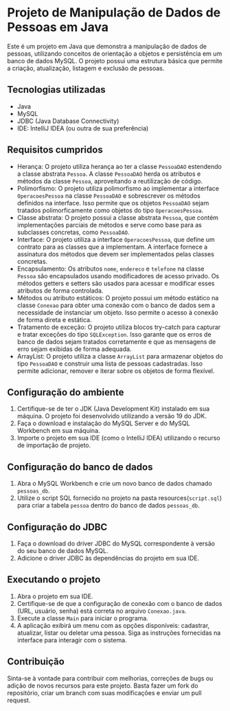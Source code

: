 # Projeto de Manipulação de Dados de Pessoas em Java

Este é um projeto em Java que demonstra a manipulação de dados de pessoas, utilizando conceitos de orientação a objetos e persistência em um banco de dados MySQL. O projeto possui uma estrutura básica que permite a criação, atualização, listagem e exclusão de pessoas.

## Tecnologias utilizadas

- Java
- MySQL
- JDBC (Java Database Connectivity)
- IDE: IntelliJ IDEA (ou outra de sua preferência)

## Requisitos cumpridos

- Herança: O projeto utiliza herança ao ter a classe `PessoaDAO` estendendo a classe abstrata `Pessoa`. A classe `PessoaDAO` herda os atributos e métodos da classe `Pessoa`, aproveitando a reutilização de código.
- Polimorfismo: O projeto utiliza polimorfismo ao implementar a interface `OperacoesPessoa` na classe `PessoaDAO` e sobrescrever os métodos definidos na interface. Isso permite que os objetos `PessoaDAO` sejam tratados polimorficamente como objetos do tipo `OperacoesPessoa`.
- Classe abstrata: O projeto possui a classe abstrata `Pessoa`, que contém implementações parciais de métodos e serve como base para as subclasses concretas, como `PessoaDAO`.
- Interface: O projeto utiliza a interface `OperacoesPessoa`, que define um contrato para as classes que a implementam. A interface fornece a assinatura dos métodos que devem ser implementados pelas classes concretas.
- Encapsulamento: Os atributos `nome`, `endereco` e `telefone` na classe `Pessoa` são encapsulados usando modificadores de acesso privado. Os métodos getters e setters são usados para acessar e modificar esses atributos de forma controlada.
- Métodos ou atributo estáticos: O projeto possui um método estático na classe `Conexao` para obter uma conexão com o banco de dados sem a necessidade de instanciar um objeto. Isso permite o acesso à conexão de forma direta e estática.
- Tratamento de exceção: O projeto utiliza blocos try-catch para capturar e tratar exceções do tipo `SQLException`. Isso garante que os erros de banco de dados sejam tratados corretamente e que as mensagens de erro sejam exibidas de forma adequada.
- ArrayList: O projeto utiliza a classe `ArrayList` para armazenar objetos do tipo `PessoaDAO` e construir uma lista de pessoas cadastradas. Isso permite adicionar, remover e iterar sobre os objetos de forma flexível.

## Configuração do ambiente

1. Certifique-se de ter o JDK (Java Development Kit) instalado em sua máquina. O projeto foi desenvolvido utilizando a versão 19 do JDK.
2. Faça o download e instalação do MySQL Server e do MySQL Workbench em sua máquina.
3. Importe o projeto em sua IDE (como o IntelliJ IDEA) utilizando o recurso de importação de projeto.

## Configuração do banco de dados

1. Abra o MySQL Workbench e crie um novo banco de dados chamado `pessoas_db`.
2. Utilize o script SQL fornecido no projeto na pasta resources(`script.sql`) para criar a tabela `pessoa` dentro do banco de dados `pessoas_db`.

## Configuração do JDBC

1. Faça o download do driver JDBC do MySQL correspondente à versão do seu banco de dados MySQL.
2. Adicione o driver JDBC às dependências do projeto em sua IDE.

## Executando o projeto

1. Abra o projeto em sua IDE.
2. Certifique-se de que a configuração de conexão com o banco de dados (URL, usuário, senha) está correta no arquivo `Conexao.java`.
3. Execute a classe `Main` para iniciar o programa.
4. A aplicação exibirá um menu com as opções disponíveis: cadastrar, atualizar, listar ou deletar uma pessoa. Siga as instruções fornecidas na interface para interagir com o sistema.

## Contribuição

Sinta-se à vontade para contribuir com melhorias, correções de bugs ou adição de novos recursos para este projeto. Basta fazer um fork do repositório, criar um branch com suas modificações e enviar um pull request.
